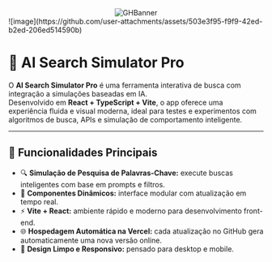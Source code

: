 <div align="center">
<img width="auto" height="auto" alt="GHBanner" src="https://assets.grok.com/users/74b79ea2-26bf-4ecb-856f-78cdd2a31472/generated/945d49d4-0dfe-4b67-b6ca-b8202984ef09/image.jpg"/>
</div>
![image](https://github.com/user-attachments/assets/503e3f95-f9f9-42ed-b2ed-206ed514590b)



# 🤖 AI Search Simulator Pro


O **AI Search Simulator Pro** é uma ferramenta interativa de busca com integração a simulações baseadas em IA.  
Desenvolvido em **React + TypeScript + Vite**, o app oferece uma experiência fluida e visual moderna, ideal para testes e experimentos com algoritmos de busca, APIs e simulação de comportamento inteligente.

---


## 🧠 Funcionalidades Principais

- 🔍 **Simulação de Pesquisa de Palavras-Chave:** execute buscas inteligentes com base em prompts e filtros.
- 🧩 **Componentes Dinâmicos:** interface modular com atualização em tempo real.
- ⚡ **Vite + React:** ambiente rápido e moderno para desenvolvimento front-end.
- 🌐 **Hospedagem Automática na Vercel:** cada atualização no GitHub gera automaticamente uma nova versão online.
- 🎨 **Design Limpo e Responsivo:** pensado para desktop e mobile.
